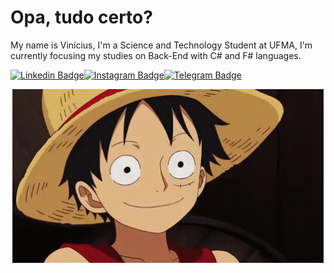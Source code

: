 # Opa, tudo certo?

My name is Vinícius, I'm a Science and Technology Student at UFMA, I'm currently focusing my studies on Back-End with C# and F# languages.


[![Linkedin Badge](https://img.shields.io/badge/-LinkedIn-0e76a8?style=flat-square&logo=Linkedin&logoColor=white)](https://www.linkedin.com/in/vinicius-de-sousa-pinto-3ba589205/)[![Instagram Badge](https://img.shields.io/badge/-Instagram-e4405f?style=flat-square&logo=Instagram&logoColor=white)](https://www.instagram.com/v_4cheeses/)[![Telegram Badge](https://img.shields.io/badge/-Telegram-0088cc?style=flat-square&logo=Telegram&logoColor=white)](https://t.me/vinus4c)

<p align="center">
<img src="heheboy\tenor.gif" />
</p>






